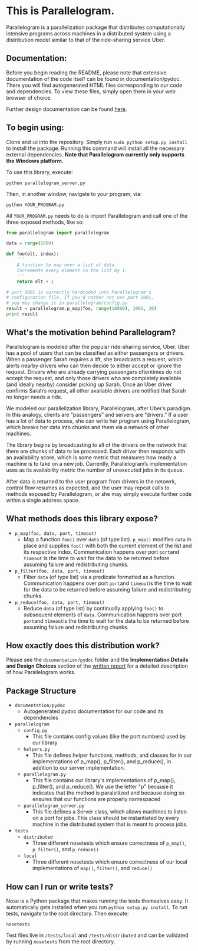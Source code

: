 # This is Parallelogram.

Parallelogram is a parallelization package that distributes computationally intensive programs across machines in a distributed system using a distribution model similar to that of the ride-sharing service Uber.

## Documentation:

Before you begin reading the README, please note that extensive documentation of the code itself can be found in documentation/pydoc. There you will find autogenerated HTML files corresponding to our code and dependencies. To view these files, simply open them in your web browser of choice.

Further design documentation can be found [here](https://docs.google.com/document/d/1Ll4crPgUnyQelSuNn2GgzwXmDg1-KnBF-hHA4Pz0HGY/edit?usp=sharing).

## To begin using:

Clone and `cd` into the repository. Simply run `sudo python setup.py install` to install the package. Running this command will install all the necessary external dependencies. **Note that Parallelogram currently only supports the Windows platform.**

To use this library, execute:

`python parallelogram_server.py`

Then, in another window, navigate to your program, via:

`python YOUR_PROGRAM.py`

All `YOUR_PROGRAM.py` needs to do is import Parallelogram and call one of the three exposed methods, like so:

```python
from parallelogram import parallelogram

data = range(1000)

def foo(elt, index):
	'''
	A function to map over a list of data.
	Increments every element in the list by 1.
	'''
	return elt + 1

# port 1001 is currently hardcoded into Parallelogram's
# configuration file. If you'd rather not use port 1001,
# you may change it in parallelogram/config.py
result = parallelogram.p_map(foo, range(10000), 1001, 30)
print result
```

## What's the motivation behind Parallelogram?

Parallelogram is modeled after the popular ride-sharing service, Uber. Uber has a pool of users that can be classified as
either passengers or drivers. When a passenger Sarah requires a lift, she broadcasts a request, which alerts nearby drivers who can then decide to either accept or ignore the request. Drivers who are already carrying passengers oftentimes do not accept the request, and only those drivers who are completely available (and ideally nearby) consider picking up Sarah. Once an Uber driver confirms Sarah’s request, all other available drivers are notified that Sarah no longer needs a ride.

We modeled our parallelization library, Parallelogram, after Uber’s paradigm. In this analogy, clients are “passengers” and servers are “drivers.”  If a user has a lot of data to process, she can write her program using Parallelogram, which breaks her data into chunks and them via a network of other machines. 

The library begins by broadcasting to all of the drivers on the network that there are chunks of data to be processed. Each driver then responds with an availability score, which is some metric that measures how ready a machine is to take on a new job. Currently, Parallelogram’s implementation uses as its availability metric the number of unexecuted jobs in its queue.

After data is returned to the user program from drivers in the netowrk, control flow resumes as expected, and the user may repeat calls to methods exposed by Parallelogram, or she may simply execute further code within a single address space. 

## What methods does this library expose?
* `p_map(foo, data, port, timeout)`
    * Map a function `foo()` over `data` (of type list). `p_map()` modifies `data` in place
and supplies `foo()` with both the current element of the list and its
respective index. Communication happens over port `port`and `timeout` is the time to wait for the data to be returned before assuming failure and redistributing chunks. 
* `p_filter(foo, data, port, timeout)`
    * Filter `data` (of type list) via a predicate formatted as a function. Communication happens over port `port`and `timeout`is the time to wait for the data to be returned before assuming failure and redistributing chunks. 
* `p_reduce(foo, data, port, timeout)`
    * Reduce `data` (of type list) by continually applying `foo()` to subsequent
	elements of `data`. Communication happens over port `port`and `timeout`is the time to wait for the data to be returned before assuming failure and redistributing chunks. 

## How exactly does this distribution work?

Please see the `documentation/pydoc` folder and the **Implementation Details and Design Choices** section of the [written report](https://docs.google.com/document/d/1Ll4crPgUnyQelSuNn2GgzwXmDg1-KnBF-hHA4Pz0HGY/edit?usp=sharing) for a detailed description of how Parallelogram works. 

## Package Structure

* `documentation/pydoc`
	* Autogenerated pydoc documentation for our code and its dependencies
* `parallelogram`
	* `config.py`
		* This file contains config values (like the port numbers) used by our library
	* `helpers.py`
		* This file defines helper functions, methods, and classes for in our implementations of p_map(), p_filter(), and p_reduce(), in addition to our server implementation.
	* `parallelogram.py`
		* This file contains our library's implementations of p_map(), p_filter(), and p_reduce(). We use the letter "p" because it indicates that the method is paralellized and because doing so ensures that our functions are properly namespaced
	* `parallelogram_server.py`
		* This file defines a Server class, which allows machines to listen on a port for jobs. This class should be instantiated by every machine in the distributed system that is meant to process jobs.
* `tests`
	* `distributed`
		* Three different nosetests which ensure correctness of `p_map()`, `p_filter()`, and `p_reduce()`
	* `local`
		* Three different nosetests which ensure correctness of our local implementations of `map()`,
				`filter()`, and `reduce()`

## How can I run or write tests?

Nose is a Python package that makes running the tests themselves easy. It automatically gets installed when you run `python setup.py install`. To run tests, navigate to the root directory. Then execute:

`nosetests`

Test files live in `/tests/local` and `/tests/distributed` and can be validated by running `nosetests` from the root directory.